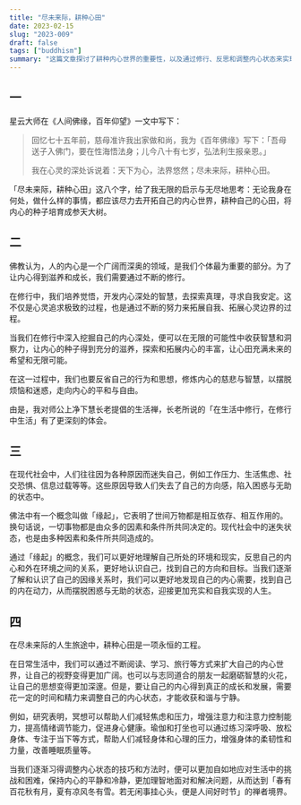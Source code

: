 ```yaml
---
title: "尽未来际，耕种心田"
date: 2023-02-15
slug: "2023-009"
draft: false
tags: ["buddhism"]
summary: "这篇文章探讨了耕种内心世界的重要性，以及通过修行、反思和调整内心状态来实现内心成长和发展的方法。作者强调了通过不断拓展自己的内心世界，让内心的种子得到充分的滋养，探索和拓展内心的丰富，让心田充满未来的希望和无限可能的重要性。"
---
```


## 一

星云大师在《人间佛缘，百年仰望》一文中写下：

> 回忆七十五年前，慈母准许我出家做和尚，我为《百年佛缘》写下：「吾母送子入佛门，要在性海悟法身；儿今八十有七岁，弘法利生报亲恩。」
> 
> 
> 我在心灵的深处诉说着：天下为心，法界悠然；尽未来际，耕种心田。
> 

「尽未来际，耕种心田」这八个字，给了我无限的启示与无尽地思考：无论我身在何处，做什么样的事情，都应该尽力去开拓自己的内心世界，耕种自己的心田，将内心的种子培育成参天大树。

## 二

佛教认为，人的内心是一个广阔而深奥的领域，是我们个体最为重要的部分。为了让内心得到滋养和成长，我们需要通过不断的修行。

在修行中，我们培养觉悟，开发内心深处的智慧，去探索真理，寻求自我安定。这不仅是心灵追求极致的过程，也是通过不断的努力来拓展自我、拓展心灵边界的过程。

当我们在修行中深入挖掘自己的内心深处，便可以在无限的可能性中收获智慧和洞察力，让内心的种子得到充分的滋养，探索和拓展内心的丰富，让心田充满未来的希望和无限可能。

在这一过程中，我们也要反省自己的行为和思想，修炼内心的慈悲与智慧，以摆脱烦恼和迷惑，走向内心的平和与自由。

由是，我对师公上净下慧长老提倡的生活禅，长老所说的「在生活中修行，在修行中生活」有了更深刻的体会。

## 三

在现代社会中，人们往往因为各种原因而迷失自己，例如工作压力、生活焦虑、社交恐惧、信息过载等等。这些原因导致人们失去了自己的方向感，陷入困惑与无助的状态中。

佛法中有一个概念叫做「缘起」，它表明了世间万物都是相互依存、相互作用的。换句话说，一切事物都是由众多的因素和条件所共同决定的。现代社会中的迷失状态，也是由多种因素和条件所共同造成的。

通过「缘起」的概念，我们可以更好地理解自己所处的环境和现实，反思自己的内心和外在环境之间的关系，更好地认识自己，找到自己的方向和目标。当我们逐渐了解和认识了自己的因缘关系时，我们可以更好地发现自己的内心需要，找到自己的内在动力，从而摆脱困惑与无助的状态，迎接更加充实和自我实现的人生。

## 四

在尽未来际的人生旅途中，耕种心田是一项永恒的工程。

在日常生活中，我们可以通过不断阅读、学习、旅行等方式来扩大自己的内心世界，让自己的视野变得更加广阔。也可以与志同道合的朋友一起磨砺智慧的火花，让自己的思想变得更加深邃。但是，要让自己的内心得到真正的成长和发展，需要花一定的时间和精力来调整自己的内心状态，才能收获和谐与宁静。

例如，研究表明，冥想可以帮助人们减轻焦虑和压力，增强注意力和注意力控制能力，提高情绪调节能力，促进身心健康。瑜伽和打坐也可以通过练习深呼吸、放松身体、专注于当下等方式，帮助人们减轻身体和心理的压力，增强身体的柔韧性和力量，改善睡眠质量等。

当我们逐渐习得调整内心状态的技巧和方法时，便可以更加自如地应对生活中的挑战和困难，保持内心的平静和冷静，更加理智地面对和解决问题，从而达到「春有百花秋有月，夏有凉风冬有雪。若无闲事挂心头，便是人间好时节」的禅者境界。